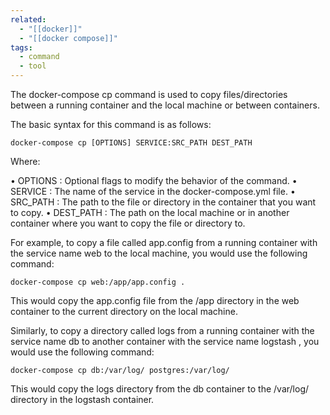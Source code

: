 ```yaml
---
related:
  - "[[docker]]"
  - "[[docker compose]]"
tags:
  - command
  - tool
---
```

  The  docker-compose cp  command is used to copy files/directories between a
  running container and the local machine or between containers.

  The basic syntax for this command is as follows:

    docker-compose cp [OPTIONS] SERVICE:SRC_PATH DEST_PATH

  Where:

  •  OPTIONS : Optional flags to modify the behavior of the command.
  •  SERVICE : The name of the service in the  docker-compose.yml  file.
  •  SRC_PATH : The path to the file or directory in the container that you
  want to copy.
  •  DEST_PATH : The path on the local machine or in another container where
  you want to copy the file or directory to.

  For example, to copy a file called  app.config  from a running container
  with the service name  web  to the local machine, you would use the
  following command:

    docker-compose cp web:/app/app.config .

  This would copy the  app.config  file from the  /app  directory in the  web
  container to the current directory on the local machine.

  Similarly, to copy a directory called  logs  from a running container with
  the service name  db  to another container with the service name  logstash ,
  you would use the following command:

    docker-compose cp db:/var/log/ postgres:/var/log/

  This would copy the  logs  directory from the  db  container to the
  /var/log/  directory in the  logstash  container.
